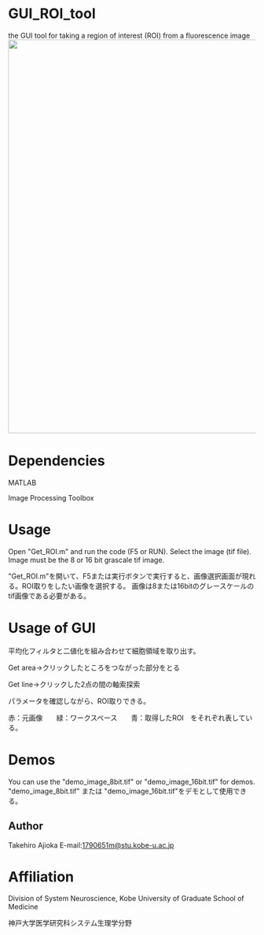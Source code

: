 # GUI_ROI_tool
the GUI tool for taking a region of interest (ROI) from a fluorescence image
<img src="doc/demo.gif" width="800" align="below">

# Dependencies
MATLAB

Image Processing Toolbox

# Usage
Open "Get_ROI.m" and run the code (F5 or RUN). Select the image (tif file).
Image must be the 8 or 16 bit grascale tif image.

"Get_ROI.m"を開いて、F5または実行ボタンで実行すると、画像選択画面が現れる。ROI取りをしたい画像を選択する。
画像は8または16bitのグレースケールのtif画像である必要がある。

# Usage of GUI

平均化フィルタと二値化を組み合わせて細胞領域を取り出す。

Get area→クリックしたところをつながった部分をとる

Get line→クリックした2点の間の軸索探索

パラメータを確認しながら、ROI取りできる。

赤：元画像　　緑：ワークスペース　　青：取得したROI　をそれぞれ表している。

# Demos
You can use the "demo_image_8bit.tif" or "demo_image_16bit.tif" for demos.
"demo_image_8bit.tif" または "demo_image_16bit.tif"をデモとして使用できる。


## Author
Takehiro Ajioka 
E-mail:1790651m@stu.kobe-u.ac.jp


# Affiliation

Division of System Neuroscience, Kobe University of Graduate School of Medicine

神戸大学医学研究科システム生理学分野
